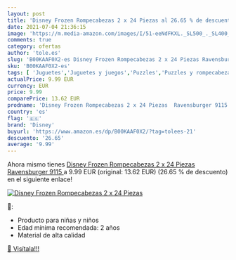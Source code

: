 ```yaml
---
layout: post
title: 'Disney Frozen Rompecabezas 2 x 24 Piezas al 26.65 % de descuento'
date: 2021-07-04 21:36:15
image: 'https://m.media-amazon.com/images/I/51-eeNdFKXL._SL500_._SL400_.jpg'
comments: true
category: ofertas
author: 'tole.es'
slug: 'B00KAAF0X2-es Disney Frozen Rompecabezas 2 x 24 Piezas Ravensburger 9115'
sku: 'B00KAAF0X2-es'
tags: [ 'Juguetes','Juguetes y juegos','Puzzles','Puzzles y rompecabezas','disney','ravensburger','rompecabezas', ]
actualPrice: 9.99 EUR
currency: EUR
price: 9.99
comparePrice: 13.62 EUR
prodname: 'Disney Frozen Rompecabezas 2 x 24 Piezas  Ravensburger 9115 '
country: 'es'
flag: '🇪🇸'
brand: 'Disney'
buyurl: 'https://www.amazon.es/dp/B00KAAF0X2/?tag=tolees-21'
descuento: '26.65'
average: '9.99'
---
```


Ahora mismo tienes [Disney Frozen Rompecabezas 2 x 24 Piezas  Ravensburger 9115 ](https://www.amazon.es/dp/B00KAAF0X2/?tag=tolees-21) a 9.99 EUR (original: 13.62 EUR) (26.65 %  de descuento) en el siguiente enlace!

[![Disney Frozen Rompecabezas 2 x 24 Piezas](https://m.media-amazon.com/images/I/51-eeNdFKXL._SL500_._SL400_.jpg)](https://www.amazon.es/dp/B00KAAF0X2/?tag=tolees-21)

🔎:

- Producto para niñas y niños
- Edad mínima recomendada: 2 años
- Material de alta calidad

[🛒 Visítala!!!](https://www.amazon.es/dp/B00KAAF0X2/?tag=tolees-21)
